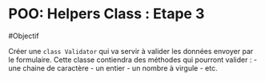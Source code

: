 # POO: Helpers Class : Etape 3

#Objectif

Créer une `class Validator` qui va servir à valider les données envoyer par le formulaire. Cette classe contiendra des méthodes qui pourront valider : 
	- une chaine de caractère
	- un entier
	- un nombre à virgule 
	- etc.
